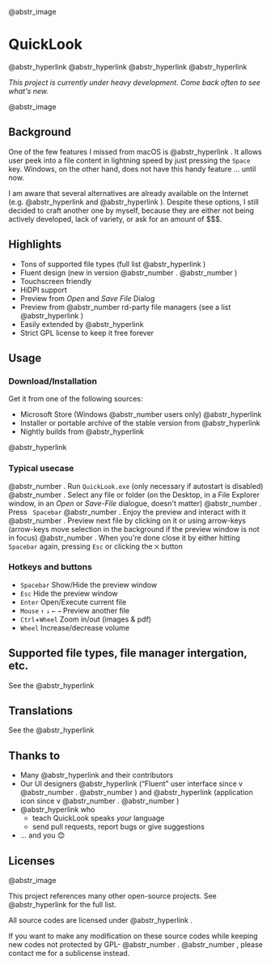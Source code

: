 @abstr_image 

# QuickLook

@abstr_hyperlink @abstr_hyperlink @abstr_hyperlink @abstr_hyperlink 

_This project is currently under heavy development. Come back often to see what's new._

@abstr_image 

## Background

One of the few features I missed from macOS is @abstr_hyperlink . It allows user peek into a file content in lightning speed by just pressing the `Space` key. Windows, on the other hand, does not have this handy feature ... until now.

I am aware that several alternatives are already available on the Internet (e.g. @abstr_hyperlink and @abstr_hyperlink ). Despite these options, I still decided to craft another one by myself, because they are either not being actively developed, lack of variety, or ask for an amount of $$$.

## Highlights

  * Tons of supported file types (full list @abstr_hyperlink )
  * Fluent design (new in version @abstr_number . @abstr_number )
  * Touchscreen friendly
  * HiDPI support
  * Preview from _Open_ and _Save File_ Dialog
  * Preview from @abstr_number rd-party file managers (see a list @abstr_hyperlink )
  * Easily extended by @abstr_hyperlink 
  * Strict GPL license to keep it free forever



## Usage

### Download/Installation

Get it from one of the following sources:

  * Microsoft Store (Windows @abstr_number users only) @abstr_hyperlink 
  * Installer or portable archive of the stable version from @abstr_hyperlink 
  * Nightly builds from @abstr_hyperlink 



@abstr_hyperlink 

### Typical usecase

@abstr_number . Run `QuickLook.exe` (only necessary if autostart is disabled) @abstr_number . Select any file or folder (on the Desktop, in a File Explorer window, in an _Open_ or _Save-File_ dialogue, doesn't matter) @abstr_number . Press ` Spacebar` @abstr_number . Enjoy the preview and interact with it @abstr_number . Preview next file by clicking on it or using arrow-keys (arrow-keys move selection in the background if the preview window is not in focus) @abstr_number . When you're done close it by either hitting `Spacebar` again, pressing `Esc` or clicking the `⨉` button

### Hotkeys and buttons

  * `Spacebar` Show/Hide the preview window
  * `Esc` Hide the preview window
  * `Enter` Open/Execute current file
  * `Mouse` `↑` `↓` `←` `→` Preview another file
  * `Ctrl`+`Wheel` Zoom in/out (images & pdf)
  * `Wheel` Increase/decrease volume



## Supported file types, file manager intergation, etc.

See the @abstr_hyperlink 

## Translations

See the @abstr_hyperlink 

## Thanks to

  * Many @abstr_hyperlink and their contributors
  * Our UI designers @abstr_hyperlink (“Fluent” user interface since v @abstr_number . @abstr_number ) and @abstr_hyperlink (application icon since v @abstr_number . @abstr_number )
  * @abstr_hyperlink who 
    * teach QuickLook speaks _your_ language
    * send pull requests, report bugs or give suggestions
  * ... and you 😊



## Licenses

@abstr_image 

This project references many other open-source projects. See @abstr_hyperlink for the full list.

All source codes are licensed under @abstr_hyperlink .

If you want to make any modification on these source codes while keeping new codes not protected by GPL- @abstr_number . @abstr_number , please contact me for a sublicense instead.
